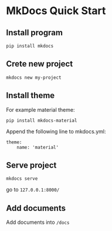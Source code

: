 # MkDocs Quick Start

## Install program

```text
pip install mkdocs
```

## Crete new project

```text
mkdocs new my-project
```

## Install theme

For example material theme:

```text
pip install mkdocs-material
```

Append the following line to mkdocs.yml:

```text
theme:
    name: 'material'
```

## Serve project

```text
mkdocs serve
```

go to `127.0.0.1:8000/`

## Add documents

Add documents into `/docs`

